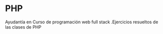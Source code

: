 # PHP

Ayudantía en Curso de programación web full stack
  .Ejercicios resueltos de las clases de PHP
